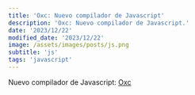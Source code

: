 ```yaml
---
title: 'Oxc: Nuevo compilador de Javascript'
description: 'Oxc: Nuevo compilador de Javascript.'
date: '2023/12/22'
modified_date: '2023/12/22'
image: /assets/images/posts/js.png
subtitle: 'js'
tags: 'javascript'
---
```


Nuevo compilador de Javascript: [Oxc](https://oxc-project.github.io/)
